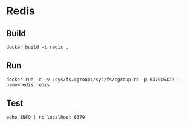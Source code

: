 # Redis

## Build

    docker build -t redis .

## Run

    docker run -d -v /sys/fs/cgroup:/sys/fs/cgroup:ro -p 6379:6379 --name=redis redis

## Test

    echo INFO | nc localhost 6379
